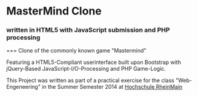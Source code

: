 # MasterMind Clone
### written in HTML5 with JavaScript submission and PHP processing
===
Clone of the commonly known game "Mastermind"

Featuring a HTML5-Compliant userinterface built upon Bootstrap with jQuery-Based JavaScript-I/O-Processing and PHP Game-Logic.

This Project was written as part of a practical exercise for the class "Web-Engeneering" in the Summer Semester 2014 at [Hochschule RheinMain](http://HS-RM.de/)
